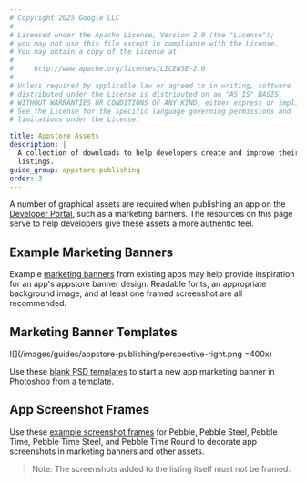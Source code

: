 ```yaml
---
# Copyright 2025 Google LLC
#
# Licensed under the Apache License, Version 2.0 (the "License");
# you may not use this file except in compliance with the License.
# You may obtain a copy of the License at
#
#     http://www.apache.org/licenses/LICENSE-2.0
#
# Unless required by applicable law or agreed to in writing, software
# distributed under the License is distributed on an "AS IS" BASIS,
# WITHOUT WARRANTIES OR CONDITIONS OF ANY KIND, either express or implied.
# See the License for the specific language governing permissions and
# limitations under the License.

title: Appstore Assets
description: |
  A collection of downloads to help developers create and improve their appstore
  listings.
guide_group: appstore-publishing
order: 3
---
```


A number of graphical assets are required when publishing an app on the
[Developer Portal](https://dev-portal.rebble.io/), such as a marketing
banners. The resources on this page serve to help developers give these assets a
more authentic feel.


## Example Marketing Banners

Example 
[marketing banners](https://s3.amazonaws.com/developer.rebble.io/assets/other/banner-examples.zip) 
from existing apps may help provide inspiration for an app's appstore banner
design. Readable fonts, an appropriate background image, and at least one framed
screenshot are all recommended.


## Marketing Banner Templates

![](/images/guides/appstore-publishing/perspective-right.png =400x)

Use these 
[blank PSD templates](https://s3.amazonaws.com/developer.rebble.io/assets/other/banner-templates-design.zip) 
to start a new app marketing banner in Photoshop from a template.


## App Screenshot Frames

Use these
[example screenshot frames](https://s3.amazonaws.com/developer.rebble.io/assets/other/pebble-frames.zip) 
for Pebble, Pebble Steel, Pebble Time, Pebble Time Steel, and Pebble Time Round
to decorate app screenshots in marketing banners and other assets. 

> Note: The screenshots added to the listing itself must not be framed.
